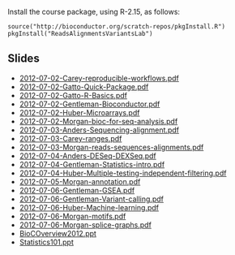 Install the course package, using R-2.15, as follows:

	source("http://bioconductor.org/scratch-repos/pkgInstall.R")
	pkgInstall("ReadsAlignmentsVariantsLab")

Slides
------

* [2012-07-02-Carey-reproducible-workflows.pdf](2012-07-02-Carey-reproducible-workflows.pdf)
* [2012-07-02-Gatto-Quick-Package.pdf](2012-07-02-Gatto-Quick-Package.pdf)
* [2012-07-02-Gatto-R-Basics.pdf](2012-07-02-Gatto-R-Basics.pdf)
* [2012-07-02-Gentleman-Bioconductor.pdf](2012-07-02-Gentleman-Bioconductor.pdf)
* [2012-07-02-Huber-Microarrays.pdf](2012-07-02-Huber-Microarrays.pdf)
* [2012-07-02-Morgan-bioc-for-seq-analysis.pdf](2012-07-02-Morgan-bioc-for-seq-analysis.pdf)
* [2012-07-03-Anders-Sequencing-alignment.pdf](2012-07-03-Anders-Sequencing-alignment.pdf)
* [2012-07-03-Carey-ranges.pdf](2012-07-03-Carey-ranges.pdf)
* [2012-07-03-Morgan-reads-sequences-alignments.pdf](2012-07-03-Morgan-reads-sequences-alignments.pdf)
* [2012-07-04-Anders-DESeq-DEXSeq.pdf](2012-07-04-Anders-DESeq-DEXSeq.pdf)
* [2012-07-04-Gentleman-Statistics-intro.pdf](2012-07-04-Gentleman-Statistics-intro.pdf)
* [2012-07-04-Huber-Multiple-testing-independent-filtering.pdf](2012-07-04-Huber-Multiple-testing-independent-filtering.pdf)
* [2012-07-05-Morgan-annotation.pdf](2012-07-05-Morgan-annotation.pdf)
* [2012-07-06-Gentleman-GSEA.pdf](2012-07-06-Gentleman-GSEA.pdf)
* [2012-07-06-Gentleman-Variant-calling.pdf](2012-07-06-Gentleman-Variant-calling.pdf)
* [2012-07-06-Huber-Machine-learning.pdf](2012-07-06-Huber-Machine-learning.pdf)
* [2012-07-06-Morgan-motifs.pdf](2012-07-06-Morgan-motifs.pdf)
* [2012-07-06-Morgan-splice-graphs.pdf](2012-07-06-Morgan-splice-graphs.pdf)
* [BioCOverview2012.ppt](BioCOverview2012.ppt)
* [Statistics101.ppt](Statistics101.ppt)
